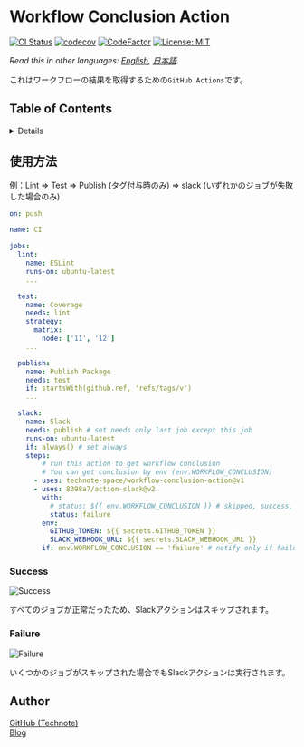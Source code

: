 # Workflow Conclusion Action

[![CI Status](https://github.com/technote-space/workflow-conclusion-action/workflows/CI/badge.svg)](https://github.com/technote-space/workflow-conclusion-action/actions)
[![codecov](https://codecov.io/gh/technote-space/workflow-conclusion-action/branch/master/graph/badge.svg)](https://codecov.io/gh/technote-space/workflow-conclusion-action)
[![CodeFactor](https://www.codefactor.io/repository/github/technote-space/workflow-conclusion-action/badge)](https://www.codefactor.io/repository/github/technote-space/workflow-conclusion-action)
[![License: MIT](https://img.shields.io/badge/License-MIT-blue.svg)](https://github.com/technote-space/workflow-conclusion-action/blob/master/LICENSE)

*Read this in other languages: [English](README.md), [日本語](README.ja.md).*

これはワークフローの結果を取得するための`GitHub Actions`です。

## Table of Contents

<!-- START doctoc generated TOC please keep comment here to allow auto update -->
<!-- DON'T EDIT THIS SECTION, INSTEAD RE-RUN doctoc TO UPDATE -->
<details>
<summary>Details</summary>

- [使用方法](#%E4%BD%BF%E7%94%A8%E6%96%B9%E6%B3%95)
  - [Success](#success)
  - [Failure](#failure)
- [Author](#author)

</details>
<!-- END doctoc generated TOC please keep comment here to allow auto update -->

## 使用方法
例：Lint => Test => Publish (タグ付与時のみ) => slack (いずれかのジョブが失敗した場合のみ)
```yaml
on: push

name: CI

jobs:
  lint:
    name: ESLint
    runs-on: ubuntu-latest
    ...

  test:
    name: Coverage
    needs: lint
    strategy:
      matrix:
        node: ['11', '12']
    ...

  publish:
    name: Publish Package
    needs: test
    if: startsWith(github.ref, 'refs/tags/v')
    ...

  slack:
    name: Slack
    needs: publish # set needs only last job except this job
    runs-on: ubuntu-latest
    if: always() # set always
    steps:
        # run this action to get workflow conclusion
        # You can get conclusion by env (env.WORKFLOW_CONCLUSION)
      - uses: technote-space/workflow-conclusion-action@v1
      - uses: 8398a7/action-slack@v2
        with:
          # status: ${{ env.WORKFLOW_CONCLUSION }} # skipped, success, cancelled, failure
          status: failure
        env:
          GITHUB_TOKEN: ${{ secrets.GITHUB_TOKEN }}
          SLACK_WEBHOOK_URL: ${{ secrets.SLACK_WEBHOOK_URL }}
        if: env.WORKFLOW_CONCLUSION == 'failure' # notify only if failure
```

### Success
![Success](https://raw.githubusercontent.com/technote-space/workflow-conclusion-action/images/success.png)

すべてのジョブが正常だったため、Slackアクションはスキップされます。

### Failure
![Failure](https://raw.githubusercontent.com/technote-space/workflow-conclusion-action/images/failure.png)

いくつかのジョブがスキップされた場合でもSlackアクションは実行されます。

## Author
[GitHub (Technote)](https://github.com/technote-space)  
[Blog](https://technote.space)
